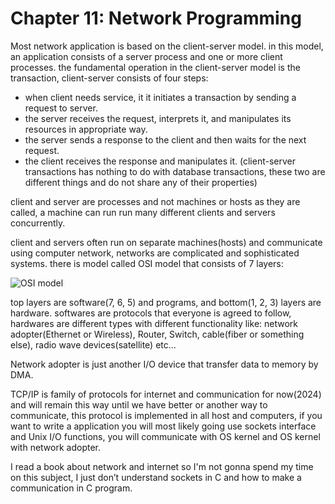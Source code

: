 # Chapter 11: Network Programming

Most network application is based on the client-server model. in this model, an application consists of a server process and one or more client processes.
the fundamental operation in the client-server model is the transaction, client-server consists of four steps:
- when client needs service, it it initiates a transaction by sending a request to server.
- the server receives the request, interprets it, and manipulates its resources in appropriate way.
- the server sends a response to the client and then waits for the next request.
- the client receives the response and manipulates it.
(client-server transactions has nothing to do with database transactions, these two are different things and do not share any of their properties)

client and server are processes and not machines or hosts as they are called, a machine can run run many different clients and servers concurrently.


client and servers often run on separate machines(hosts) and communicate using computer network, networks are complicated and sophisticated systems.
there is model called OSI model that consists of 7 layers:

![OSI model](OSI-7-layers.jpg)

top layers are software(7, 6, 5) and programs, and bottom(1, 2, 3) layers are hardware.
softwares are protocols that everyone is agreed to follow, hardwares are different types with different functionality like: network adopter(Ethernet or Wireless), Router, Switch, cable(fiber or something else), radio wave devices(satellite) etc...

Network adopter is just another I/O device that transfer data to memory by DMA.

TCP/IP is family of protocols for internet and communication for now(2024) and will remain this way until we have better or another way to communicate, this protocol is implemented in all host and computers, if you want to write a application you will most likely going use sockets interface and Unix I/O functions, you will communicate with OS kernel and OS kernel with network adopter.

I read a book about network and internet so I'm not gonna spend my time on this subject, I just don’t understand sockets in C and how to make a communication in C program.

